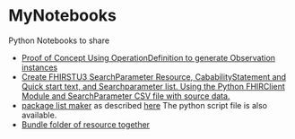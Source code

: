 # MyNotebooks
Python Notebooks to share

- [Proof of Concept Using OperationDefinition to generate Observation instances](OD/obsdef.ipynb)
- [Create FHIRSTU3 SearchParameter Resource, CababilityStatement and Quick start text, and Searchparameter list. Using the Python FHIRClient Module and SearchParameter CSV file with source data.](SP/SearchParameterMaker.ipynb)
- [package list maker](Package-list-maker/package-list-maker.ipynb) as described [here](http://wiki.hl7.org/index.php?title=FHIR_IG_PackageList_doco)  The python script file is also available.
- [Bundle folder of resource together](bundler/STU3_Bundler.ipynb)
